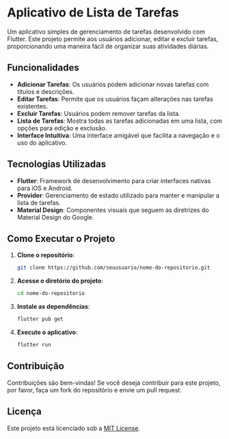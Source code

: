
# Aplicativo de Lista de Tarefas

Um aplicativo simples de gerenciamento de tarefas desenvolvido com Flutter. Este projeto permite aos usuários adicionar, editar e excluir tarefas, proporcionando uma maneira fácil de organizar suas atividades diárias.

## Funcionalidades

- **Adicionar Tarefas**: Os usuários podem adicionar novas tarefas com títulos e descrições.
- **Editar Tarefas**: Permite que os usuários façam alterações nas tarefas existentes.
- **Excluir Tarefas**: Usuários podem remover tarefas da lista.
- **Lista de Tarefas**: Mostra todas as tarefas adicionadas em uma lista, com opções para edição e exclusão.
- **Interface Intuitiva**: Uma interface amigável que facilita a navegação e o uso do aplicativo.

## Tecnologias Utilizadas

- **Flutter**: Framework de desenvolvimento para criar interfaces nativas para iOS e Android.
- **Provider**: Gerenciamento de estado utilizado para manter e manipular a lista de tarefas.
- **Material Design**: Componentes visuais que seguem as diretrizes do Material Design do Google.

## Como Executar o Projeto

1. **Clone o repositório**:
   ```bash
   git clone https://github.com/seuusuario/nome-do-repositorio.git
   ```

2. **Acesse o diretório do projeto**:
   ```bash
   cd nome-do-repositorio
   ```

3. **Instale as dependências**:
   ```bash
   flutter pub get
   ```

4. **Execute o aplicativo**:
   ```bash
   flutter run
   ```

## Contribuição

Contribuições são bem-vindas! Se você deseja contribuir para este projeto, por favor, faça um fork do repositório e envie um pull request.

## Licença

Este projeto está licenciado sob a [MIT License](LICENSE).
